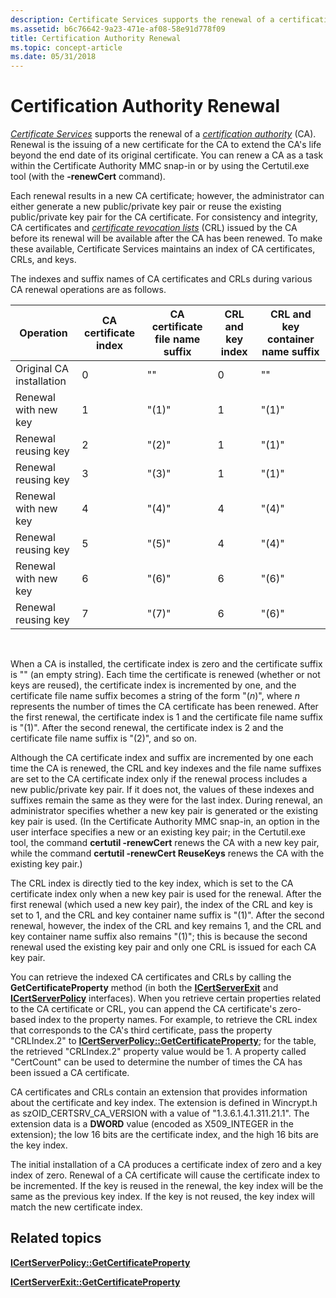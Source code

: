 ```yaml
---
description: Certificate Services supports the renewal of a certification authority (CA).
ms.assetid: b6c76642-9a23-471e-af08-58e91d778f09
title: Certification Authority Renewal
ms.topic: concept-article
ms.date: 05/31/2018
---
```


# Certification Authority Renewal

[*Certificate Services*](../secgloss/c-gly.md) supports the renewal of a [*certification authority*](../secgloss/c-gly.md) (CA). Renewal is the issuing of a new certificate for the CA to extend the CA's life beyond the end date of its original certificate. You can renew a CA as a task within the Certificate Authority MMC snap-in or by using the Certutil.exe tool (with the **-renewCert** command).

Each renewal results in a new CA certificate; however, the administrator can either generate a new public/private key pair or reuse the existing public/private key pair for the CA certificate. For consistency and integrity, CA certificates and [*certificate revocation lists*](../secgloss/c-gly.md) (CRL) issued by the CA before its renewal will be available after the CA has been renewed. To make these available, Certificate Services maintains an index of CA certificates, CRLs, and keys.

The indexes and suffix names of CA certificates and CRLs during various CA renewal operations are as follows.



| Operation                | CA certificate index | CA certificate file name suffix | CRL and key index | CRL and key container name suffix |
|--------------------------|----------------------|---------------------------------|-------------------|-----------------------------------|
| Original CA installation | 0                    | ""                              | 0                 | ""                                |
| Renewal with new key     | 1                    | "(1)"                           | 1                 | "(1)"                             |
| Renewal reusing key      | 2                    | "(2)"                           | 1                 | "(1)"                             |
| Renewal reusing key      | 3                    | "(3)"                           | 1                 | "(1)"                             |
| Renewal with new key     | 4                    | "(4)"                           | 4                 | "(4)"                             |
| Renewal reusing key      | 5                    | "(5)"                           | 4                 | "(4)"                             |
| Renewal with new key     | 6                    | "(6)"                           | 6                 | "(6)"                             |
| Renewal reusing key      | 7                    | "(7)"                           | 6                 | "(6)"                             |



 

When a CA is installed, the certificate index is zero and the certificate suffix is "" (an empty string). Each time the certificate is renewed (whether or not keys are reused), the certificate index is incremented by one, and the certificate file name suffix becomes a string of the form "(*n*)", where *n* represents the number of times the CA certificate has been renewed. After the first renewal, the certificate index is 1 and the certificate file name suffix is "(1)". After the second renewal, the certificate index is 2 and the certificate file name suffix is "(2)", and so on.

Although the CA certificate index and suffix are incremented by one each time the CA is renewed, the CRL and key indexes and the file name suffixes are set to the CA certificate index only if the renewal process includes a new public/private key pair. If it does not, the values of these indexes and suffixes remain the same as they were for the last index. During renewal, an administrator specifies whether a new key pair is generated or the existing key pair is used. (In the Certificate Authority MMC snap-in, an option in the user interface specifies a new or an existing key pair; in the Certutil.exe tool, the command **certutil -renewCert** renews the CA with a new key pair, while the command **certutil -renewCert ReuseKeys** renews the CA with the existing key pair.)

The CRL index is directly tied to the key index, which is set to the CA certificate index only when a new key pair is used for the renewal. After the first renewal (which used a new key pair), the index of the CRL and key is set to 1, and the CRL and key container name suffix is "(1)". After the second renewal, however, the index of the CRL and key remains 1, and the CRL and key container name suffix also remains "(1)"; this is because the second renewal used the existing key pair and only one CRL is issued for each CA key pair.

You can retrieve the indexed CA certificates and CRLs by calling the **GetCertificateProperty** method (in both the [**ICertServerExit**](/windows/desktop/api/Certif/nn-certif-icertserverexit) and [**ICertServerPolicy**](/windows/desktop/api/Certif/nn-certif-icertserverpolicy) interfaces). When you retrieve certain properties related to the CA certificate or CRL, you can append the CA certificate's zero-based index to the property names. For example, to retrieve the CRL index that corresponds to the CA's third certificate, pass the property "CRLIndex.2" to [**ICertServerPolicy::GetCertificateProperty**](/windows/desktop/api/Certif/nf-certif-icertserverpolicy-getcertificateproperty); for the table, the retrieved "CRLIndex.2" property value would be 1. A property called "CertCount" can be used to determine the number of times the CA has been issued a CA certificate.

CA certificates and CRLs contain an extension that provides information about the certificate and key index. The extension is defined in Wincrypt.h as szOID\_CERTSRV\_CA\_VERSION with a value of "1.3.6.1.4.1.311.21.1". The extension data is a **DWORD** value (encoded as X509\_INTEGER in the extension); the low 16 bits are the certificate index, and the high 16 bits are the key index.

The initial installation of a CA produces a certificate index of zero and a key index of zero. Renewal of a CA certificate will cause the certificate index to be incremented. If the key is reused in the renewal, the key index will be the same as the previous key index. If the key is not reused, the key index will match the new certificate index.

## Related topics

<dl> <dt>

[**ICertServerPolicy::GetCertificateProperty**](/windows/desktop/api/Certif/nf-certif-icertserverpolicy-getcertificateproperty)
</dt> <dt>

[**ICertServerExit::GetCertificateProperty**](/windows/desktop/api/Certif/nf-certif-icertserverexit-getcertificateproperty)
</dt> </dl>

 

 
